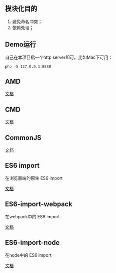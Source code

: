模块化目的
---
1. 避免命名冲突；
2. 依赖处理；

Demo运行
---
自己在本项目启一个http server即可。比如Mac下可用：
```shell
php -S 127.0.0.1:8888
```

AMD
---
[文档](https://github.com/CodeLittlePrince/js-modules/tree/master/AMD)

CMD
---
[文档](https://github.com/CodeLittlePrince/js-modules/tree/master/CMD)

CommonJS
---
[文档](https://github.com/CodeLittlePrince/js-modules/tree/master/CommonJS)

ES6 import
---
在浏览器端的原生 ES6 import

[文档](https://github.com/CodeLittlePrince/js-modules/tree/master/ES6-import)

ES6-import-webpack
---
在webpack中的 ES6 import

[文档](https://github.com/CodeLittlePrince/js-modules/tree/master/ES6-import-webpack)

ES6-import-node
---
在node中的 ES6 import

[文档](https://github.com/CodeLittlePrince/js-modules/tree/master/ES6-import-node)